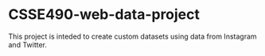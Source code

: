 # CSSE490-web-data-project
This project is inteded to create custom datasets using data from Instagram and Twitter. 
